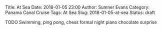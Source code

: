 Title: At Sea
Date: 2018-01-05 23:00
Author: Sumner Evans
Category: Panama Canal Cruise
Tags: At Sea
Slug: 2018-01-05-at-sea
Status: draft

TODO
Swimming, ping pong, chess
formal night
piano
chocolate surprise
